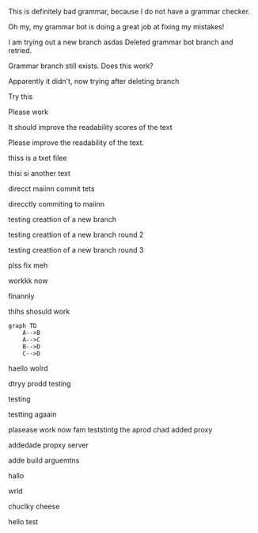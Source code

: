 This is definitely bad grammar, because I do not have a grammar checker.

Oh my, my grammar bot is doing a great job at fixing my mistakes!

I am trying out a new branch
asdas
Deleted grammar bot branch and retried.

Grammar branch still exists. Does this work?

Apparently it didn't, now trying after deleting branch

Try this

Please work


It should improve the readability scores of the text

Please improve the readability of the text.


thiss is a txet filee


thisi si another text

direcct maiinn commit tets

direcctly commiting to maiinn

testing creattion of a new branch

testing creattion of a new branch round 2

testing creattion of a new branch round 3


plss fix meh


workkk now


finannly


thihs shosuld work


```mermaid
graph TD
    A-->B
    A-->C
    B-->D
    C-->D
```

haello wolrd


dtryy prodd
testing

testing

testting agaain



plasease work now fam
teststintg the aprod
chad added proxy

addedade propxy server


adde build arguemtns

hallo

wrld

chuclky cheese

hello test

